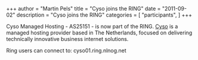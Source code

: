 +++
author = "Martin Pels"
title = "Cyso joins the RING"
date = "2011-09-02"
description = "Cyso joins the RING"
categories = [
    "participants",
]
+++

Cyso Managed Hosting - AS25151 - is now part of the RING. <a href="http://www.cyso.nl/">Cyso</a> is a managed hosting provider based in The Netherlands, focused on delivering technically innovative business internet solutions.

Ring users can connect to: cyso01.ring.nlnog.net

